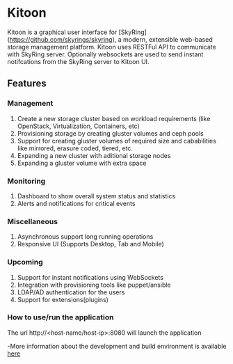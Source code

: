 # Kitoon
Kitoon is a graphical user interface for [SkyRing]
(https://github.com/skyrings/skyring), a modern, extensible
web-based storage management platform. Kitoon uses RESTFul API
to communicate with SkyRing server. Optionally websockets are used
to send instant notifcations from the SkyRing server to Kitoon UI.

## Features
### Management
1. Create a new storage cluster based on workload requirements
   (like OpenStack, Virtualization, Containers, etc)
2. Provisioning storage by creating gluster volumes and ceph pools
3. Support for creating gluster volumes of required size and cababilities
   like mirrored, erasure coded, tiered, etc.
4. Expanding a new cluster with aditional storage nodes
5. Expanding a gluster volume with extra space

### Monitoring
1. Dashboard to show overall system status and statistics
2. Alerts and notifications for critical events

### Miscellaneous
1. Asynchronous support long running operations
2. Responsive UI (Supports Desktop, Tab and Mobile)

### Upcoming
1. Support for instant notifications using WebSockets
2. Integration with provisioning tools like puppet/ansible
3. LDAP/AD authentication for the users
4. Support for extensions(plugins)

### How to use/run the application
The url http://<host-name/host-ip>:8080 will launch the application

-More information about the development and build environment is available [here](./DEVELOPING.md)
